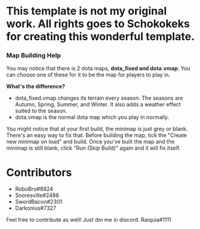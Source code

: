 # This template is not my original work. All rights goes to Schokokeks for creating this wonderful template.

### Map Building Help
You may notice that there is 2 dota maps, **dota_fixed and dota.vmap**. You can choose one of these for it to be the map for players to play in.

**What's the difference?**
- dota_fixed.vmap changes its terrain every season. The seasons are Autumn, Spring, Summer, and Winter. It also adds a weather effect suited to the season.
- dota.vmap is the normal dota map which you play in normally.

You might notice that at your first build, the minimap is just grey or blank. There's an easy way to fix that. Before building the map, tick the "Create new minimap on load" and build. Once you've built the map and the minimap is still blank, click "Run (Skip Build)" again and it will fix itself.


# Contributors
- RoboBro#8924
- Snoresville#2486
- SwordBacon#2301
- Darkonius#7327

Feel free to contribute as well! Just dm me in discord. Raiquia#1111

